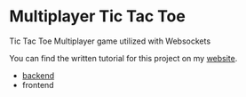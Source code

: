 # Multiplayer Tic Tac Toe
Tic Tac Toe Multiplayer game utilized with Websockets

You can find the written tutorial for this project on my [website](https://www.programonaut.com/).
- [backend](https://www.programonaut.com/learn-how-to-build-a-multiplayer-tic-tac-toe-1/)
- frontend
